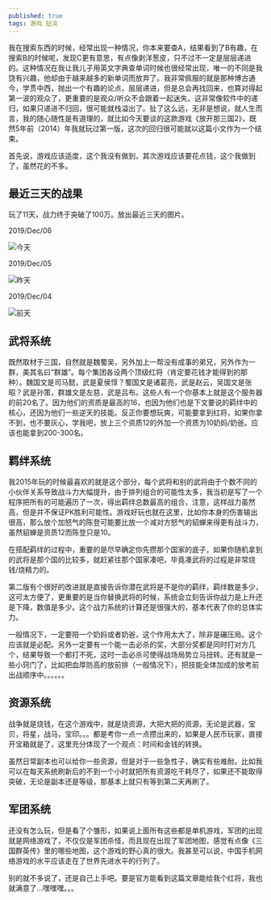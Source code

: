 ```yaml
---
published: true
tags: 游戏 扯淡
---
```

我在搜索东西的时候，经常出现一种情况，你本来要查A，结果看到了B有趣，在搜索B的时候呢，发现C更有意思，有点像剥洋葱皮，只不过不一定是层层递进的。这种情况在我让我儿子用英文字典查单词时候也很经常出现，唯一的不同是我饶有兴趣，他却由于越来越多的新单词而放弃了。我非常佩服的就是那种博古通今，学贯中西，抛出一个有趣的论点，层层递进，但是总会再找回来，也算对得起第一波的观众了，更重要的是观众/听众不会跟着一起迷失。这非常像软件中的递归，如果只递进不归回，很可能就栈溢出了。扯了这么远，无非是想说，就人生而言，我的随心随性是有道理的，就比如今天要谈的这款游戏《放开那三国2》，既然5年前（2014）年我就玩过第一版，这次的回归很可能就以这篇小文作为一个结束。

首先说，游戏应该适度，这个我没有做到，其次游戏应该要花点钱，这个我做到了，虽然花的不多。

## 最近三天的战果

玩了11天，战力终于突破了100万。放出最近三天的图片。

2019/Dec/06

![今天]({{site.baseurl}}/images/20191206.png)

2019/Dec/05

![昨天]({{site.baseurl}}/images/20191205.png)

2019/Dec/04

![前天]({{site.baseurl}}/images/20191204.png)

## 武将系统

既然取材于三国，自然就是魏蜀吴，另外加上一帮没有成事的弟兄，另外作为一群，美其名曰“群雄”。每个集团各设两个顶级红将（肯定要花钱才能得到的那种）。魏国文是司马懿，武是夏侯惇？蜀国文是诸葛亮，武是赵云，吴国文是张昭？武是孙策，群雄文是左慈，武是吕布。这些人有一个你基本上就是这个服务器的前20名了。因为他们的资质是最高的16，也因为他们也是下文要说的羁绊中的核心，还因为他们一些逆天的技能。反正你要想玩爽，可能要拿到红将，如果你拿不到，也不要灰心，学我吧，放上三个资质12的外加一个资质为10奶妈/奶爸。应该也能拿到200-300名。

## 羁绊系统

我2015年玩的时候最喜欢的就是这个部分，每个武将和别的武将由于个数不同的小伙伴关系导致战斗力大幅提升，由于排列组合的可能性太多，我当初是写了一个程序把所有的可能遍历了一次，得出羁绊总数最高的组合，注意，这样战力虽然高，但是并不保证PK胜利可能性。游戏好玩也就在这里，比如你本身的伤害输出很高，那么放个加怒气的陈登可能要比放一个减对方怒气的貂蝉来得更有战斗力，虽然貂蝉是资质12而陈登只是10。

在搭配羁绊的过程中，重要的是尽早确定你先攒那个国家的底子，如果你随机拿到的武将是那个国的比较多，就赶紧往那个国家凑吧，毕竟凑武将的过程是非常烧钱/烧精力的。

第二版有个很好的改进就是直接告诉你潜在武将是不是你的羁绊，羁绊数是多少，这可太方便了，更重要的是当你替换武将的时候，系统会立刻告诉你战力是上升还是下降，数值是多少。这个战力系统的计算还是很强大的，基本代表了你的总体实力。

一般情况下，一定要陪一个奶妈或者奶爸，这个作用太大了，除非是碾压局。这个应该就是必配。另外一定要有一个能一击必杀的奖，大部分奖都是同时打对方几个，结果导致一个都打不死，这时一击必杀可使得战场局势立马扭转。还有就是一些小窍门了，比如把血厚防高的放前排（一般情况下），把技能全体加成的放考前出战顺序中。。。。。。

## 资源系统

战争就是烧钱，在这个游戏中，就是烧资源，大把大把的资源，无论是武器，宝贝，将星，战马，宝印。。。都是考你一点一点攒出来的，如果是人民币玩家，直接开宝箱就是了，这里充分体现了一个观点：时间和金钱的转换。

虽然日常副本也可以给你一些资源，但是对于一些急性子，确实有些难耐。比如我可以在每天系统刷新后的不到一个小时就把所有资源吃干耗尽了，如果还不能取得突破，无论是副本还是等级，那基本上就只有等到第二天再刷了。

## 军团系统

还没有怎么玩，但是看了个雏形，如果说上面所有这些都是单机游戏，军团的出现就是网络游戏了，不仅仅是军团杀怪，而且现在出现了军团地图，感觉有点像《三国群英传》里的哪些地图，这个游戏的野心真的很大。我甚至可以说，中国手机网络游戏的水平应该走在了世界先进水平的行列了。

别的就不多说了，还是自己上手吧。要是官方能看到这篇文章能给我个红将，我也就满意了...嘿嘿嘿。。。
